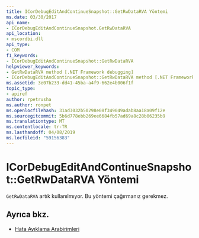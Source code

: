 ```yaml
---
title: ICorDebugEditAndContinueSnapshot::GetRwDataRVA Yöntemi
ms.date: 03/30/2017
api_name:
- ICorDebugEditAndContinueSnapshot.GetRwDataRVA
api_location:
- mscordbi.dll
api_type:
- COM
f1_keywords:
- ICorDebugEditAndContinueSnapshot::GetRwDataRVA
helpviewer_keywords:
- GetRwDataRVA method [.NET Framework debugging]
- ICorDebugEditAndContinueSnapshot::GetRwDataRVA method [.NET Framework debugging]
ms.assetid: 3e07b233-dd41-45ba-a4f9-662e4b006f1f
topic_type:
- apiref
author: rpetrusha
ms.author: ronpet
ms.openlocfilehash: 31ad3032b50298e08f349049adab8aa18a09f12e
ms.sourcegitcommit: 5b6d778ebb269ee6684fb57ad69a8c28b06235b9
ms.translationtype: MT
ms.contentlocale: tr-TR
ms.lasthandoff: 04/08/2019
ms.locfileid: "59156383"
---
```

# <a name="icordebugeditandcontinuesnapshotgetrwdatarva-method"></a>ICorDebugEditAndContinueSnapshot::GetRwDataRVA Yöntemi
`GetRwDataRVA` artık kullanılmıyor. Bu yöntemi çağırmanız gerekmez.  
  
## <a name="see-also"></a>Ayrıca bkz.

- [Hata Ayıklama Arabirimleri](../../../../docs/framework/unmanaged-api/debugging/debugging-interfaces.md)
